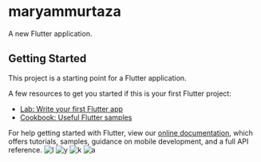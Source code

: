 # maryammurtaza

A new Flutter application.

## Getting Started

This project is a starting point for a Flutter application.

A few resources to get you started if this is your first Flutter project:

- [Lab: Write your first Flutter app](https://flutter.dev/docs/get-started/codelab)
- [Cookbook: Useful Flutter samples](https://flutter.dev/docs/cookbook)

For help getting started with Flutter, view our
[online documentation](https://flutter.dev/docs), which offers tutorials,
samples, guidance on mobile development, and a full API reference.
![l](https://user-images.githubusercontent.com/72599880/104085954-ae2bea00-5210-11eb-8223-c2346c7fae1e.PNG)
![y](https://user-images.githubusercontent.com/72599880/104085956-b84de880-5210-11eb-848f-3fc1ac6df5d4.PNG)
![k](https://user-images.githubusercontent.com/72599880/104085959-bedc6000-5210-11eb-86cd-11c39b26587e.PNG)
![a](https://user-images.githubusercontent.com/72599880/104085961-c26fe700-5210-11eb-8f03-325a29d032c1.PNG)
